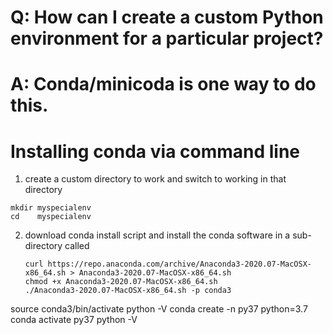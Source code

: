 # Q: How can I create a custom Python environment for a particular project?

# A: Conda/minicoda is one way to do this.

# Installing conda via command line


1. create a custom directory to work and switch to working in that directory

  ```
  mkdir myspecialenv
  cd    myspecialenv
  ```


2. download conda install script and install the conda software in a sub-directory called

   ```
   curl https://repo.anaconda.com/archive/Anaconda3-2020.07-MacOSX-x86_64.sh > Anaconda3-2020.07-MacOSX-x86_64.sh
   chmod +x Anaconda3-2020.07-MacOSX-x86_64.sh
   ./Anaconda3-2020.07-MacOSX-x86_64.sh -p conda3
   ```
   
source conda3/bin/activate
python -V
conda create -n py37 python=3.7
conda activate py37
python -V
```
